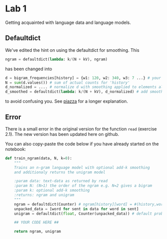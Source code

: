 # Lab 1

Getting acquainted with language data and language models.

## Defaultdict

We've edited the hint on using the defaultdict for smoothing. This
```python
ngram = defaultdict(lambda: k/(N + kV), ngram)
```
has been changed into
```python
d = bigram_frequencies[history] = {w1: 120, w2: 340, w3: 7 ...} # your bigram counts for 'history'
N = sum(d.values()) # sum of actual counts for 'history'
d_normalized = .... # normalize d with smoothing applied to elements already in the dictionary  
d_smoothed = defaultdict(lambda: k/(N + kV), d_normalized) # add smoothing to 'unseen' words
```
to avoid confusing you. See [piazza](https://piazza.com/class/) for a longer explanation.

## Error

There is a small error in the original version for the function `read` (exercise 2.1). The new version has been updated here on github.

You can also copy-paste the code below if you have already started on the notebook:

```python
def train_ngram(data, N, k=0):
    """
    Trains an n-gram language model with optional add-k smoothing
    and additionaly returns the unigram model

    :param data: text-data as returned by read
    :param N: (N>1) the order of the ngram e.g. N=2 gives a bigram
    :param k: optional add-k smoothing
    :returns: ngram and unigram
    """
    ngram = defaultdict(Counter) # ngram[history][word] = #(history,word)
    unpacked_data = [word for sent in data for word in sent]
    unigram = defaultdict(float, Counter(unpacked_data)) # default prob is 0.0           

    ## YOUR CODE HERE ##

    return ngram, unigram
```
